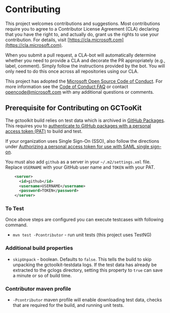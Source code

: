 # Contributing

This project welcomes contributions and suggestions. Most contributions require you to
agree to a Contributor License Agreement (CLA) declaring that you have the right to,
and actually do, grant us the rights to use your contribution. For details, visit
[https://cla.microsoft.com](https://cla.microsoft.com).

When you submit a pull request, a CLA-bot will automatically determine whether you need
to provide a CLA and decorate the PR appropriately (e.g., label, comment). Simply follow the
instructions provided by the bot. You will only need to do this once across all repositories using our CLA.

This project has adopted the [Microsoft Open Source Code of Conduct](https://opensource.microsoft.com/codeofconduct/).
For more information see the [Code of Conduct FAQ](https://opensource.microsoft.com/codeofconduct/faq/)
or contact [opencode@microsoft.com](mailto:opencode@microsoft.com) with any additional questions or comments.


## Prerequisite for Contributing on  GCTooKit

The gctoolkit build relies on test data which is archived in [GitHub Packages](https://docs.github.com/en/packages/working-with-a-github-packages-registry/working-with-the-apache-maven-registry). This requires you to [authenticate to GitHub packages with a personal access token (PAT)](https://docs.github.com/en/packages/working-with-a-github-packages-registry/working-with-the-apache-maven-registry#authenticating-with-a-personal-access-token) to build and test.

If your organization uses Single Sign-On (SSO), also follow the directions under [Authorizing a personal access token for use with SAML single sign-on](https://docs.github.com/en/github/authenticating-to-github/authenticating-with-saml-single-sign-on/authorizing-a-personal-access-token-for-use-with-saml-single-sign-on).

You must also add `github` as a server in your `~/.m2/settings.xml` file. Replace `USERNAME` with your GitHub user name and `TOKEN` with your PAT.

```xml
    <server>
      <id>github</id>
      <username>USERNAME</username>
      <password>TOKEN</password>
    </server>
```

### To Test

Once above steps are configured you can execute testcases with following command.

* `mvn test -Pcontributor` - run unit tests (this project uses TestNG)

### Additional build properties
* `skipUnpack` - boolean. Defaults to `false`. This tells the build to skip unpacking the gctoolkit-testdata logs.
  If the test data has already be extracted to the gclogs directory, setting this property to `true` can save
  a minute or so of build time.

### Contributor maven profile
* `-Pcontributor` maven profile will enable downloading test data, checks that are required for the build, and running unit tests.
  
